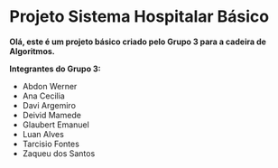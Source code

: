 # Projeto Sistema Hospitalar Básico

**Olá, este é um projeto básico criado pelo Grupo 3 para a cadeira de Algoritmos.**

**Integrantes do Grupo 3:**
- Abdon Werner
- Ana Cecilia
- Davi Argemiro
- Deivid Mamede
- Glaubert Emanuel
- Luan Alves
- Tarcisio Fontes
- Zaqueu dos Santos